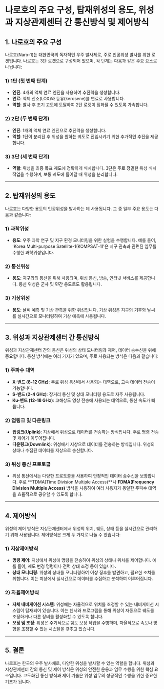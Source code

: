 # 나로호의 주요 구성, 탑재위성의 용도, 위성과 지상관제센터 간 통신방식 및 제어방식

## 1. 나로호의 주요 구성

나로호(Naro-1)는 대한민국의 독자적인 우주 발사체로, 주로 인공위성 발사를 위한 로켓입니다. 나로호는 3단 로켓으로 구성되어 있으며, 각 단계는 다음과 같은 주요 요소로 나뉩니다:

### 1) **1단 (첫 번째 단계)**
   - **엔진**: 4개의 액체 연료 엔진을 사용하여 추진력을 생성합니다.
   - **연료**: 액체 산소(LOX)와 등유(kerosene)를 연료로 사용합니다.
   - **역할**: 발사 후 초기 고도에 도달하여 2단 로켓이 점화될 수 있도록 가속합니다.

### 2) **2단 (두 번째 단계)**
   - **엔진**: 1개의 액체 연료 엔진으로 추진력을 생성합니다.
   - **역할**: 1단이 분리된 후 위성을 원하는 궤도로 진입시키기 위한 추가적인 추진을 제공합니다.

### 3) **3단 (세 번째 단계)**
   - **역할**: 위성을 최종 목표 궤도에 정확하게 배치합니다. 3단은 주로 정밀한 위성 배치 작업을 수행하며, 보통 궤도에 들어갈 때 위성을 분리합니다.

---

## 2. 탑재위성의 용도

나로호는 다양한 용도의 인공위성을 발사하는 데 사용됩니다. 그 중 일부 주요 용도는 다음과 같습니다:

### 1) **과학위성**
   - **용도**: 우주 과학 연구 및 지구 환경 모니터링을 위한 실험을 수행합니다. 예를 들어, 'Korea Multi-purpose Satellite-1(KOMPSAT-1)'은 지구 관측과 관련된 임무를 수행한 과학위성입니다.

### 2) **통신위성**
   - **용도**: 지구와의 통신을 위해 사용되며, 위성 통신, 방송, 인터넷 서비스를 제공합니다. 통신 위성은 군사 및 민간 용도로도 활용됩니다.

### 3) **기상위성**
   - **용도**: 날씨 예측 및 기상 관측을 위한 위성입니다. 기상 위성은 지구의 기후와 날씨를 실시간으로 모니터링하여 기상 예측에 사용됩니다.

---

## 3. 위성과 지상관제센터 간 통신방식

위성과 지상관제센터 간의 통신은 위성의 상태 모니터링과 제어, 데이터 송수신을 위해 중요합니다. 통신 방식에는 여러 가지가 있으며, 주로 사용되는 방식은 다음과 같습니다:

### 1) **주파수 대역**
   - **X-밴드 (8-12 GHz)**: 주로 위성 통신에서 사용되는 대역으로, 고속 데이터 전송이 가능합니다.
   - **S-밴드 (2-4 GHz)**: 장거리 통신 및 상태 모니터링 용도로 자주 사용됩니다.
   - **Ku-밴드 (12-18 GHz)**: 고해상도 영상 전송에 사용되는 대역으로, 통신 속도가 빠릅니다.

### 2) **업링크 및 다운링크**
   - **업링크(Uplink)**: 지상에서 위성으로 데이터를 전송하는 방식입니다. 주로 명령 전송 및 제어가 이루어집니다.
   - **다운링크(Downlink)**: 위성에서 지상으로 데이터를 전송하는 방식입니다. 위성의 상태나 수집된 데이터를 지상으로 송신합니다.

### 3) **위성 통신 프로토콜**
   - 위성 통신에서는 다양한 프로토콜을 사용하여 안정적인 데이터 송수신을 보장합니다. 주로 **TDMA(Time Division Multiple Access)**나 **FDMA(Frequency Division Multiple Access)** 방식을 사용하여 여러 사용자가 동일한 주파수 대역을 효율적으로 공유할 수 있도록 합니다.

---

## 4. 제어방식

위성의 제어 방식은 지상관제센터에서 위성의 위치, 궤도, 상태 등을 실시간으로 관리하기 위해 사용됩니다. 제어방식은 크게 두 가지로 나눌 수 있습니다:

### 1) **지상제어방식**
   - **명령 제어**: 지상에서 위성에 명령을 전송하여 위성의 상태나 위치를 제어합니다. 예를 들어, 궤도 변경 명령이나 전력 상태 조정 등이 있습니다.
   - **상태 모니터링**: 위성의 상태를 모니터링하여 이상 징후를 발견하고, 필요한 조치를 취합니다. 이는 지상에서 실시간으로 데이터를 수집하고 분석하여 이루어집니다.

### 2) **자율제어방식**
   - **자체 내비게이션 시스템**: 위성에는 자율적으로 위치를 조정할 수 있는 내비게이션 시스템이 탑재되어 있습니다. 이는 센서와 프로그램을 통해 위성이 자동으로 궤도를 조정하거나 다른 장비를 활성화할 수 있도록 합니다.
   - **보정 및 조정**: 위성은 주기적으로 궤도 보정 작업을 수행하며, 자율적으로 속도나 방향을 조정할 수 있는 시스템을 갖추고 있습니다.

---

## 5. 결론

나로호는 한국의 우주 발사체로, 다양한 위성을 발사할 수 있는 역할을 합니다. 위성과 지상관제센터 간의 통신 및 제어 방식은 위성의 안전한 운용과 임무 수행을 위한 핵심 요소입니다. 고도화된 통신 방식과 제어 기술은 위성 임무의 성공적인 수행을 위한 중요한 기초가 됩니다.

